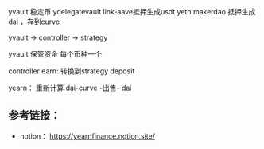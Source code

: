 yvault 稳定币
ydelegatevault link-aave抵押生成usdt
yeth makerdao 抵押生成dai ，存到curve

yvault  -> controller -> strategy

yvault
保管资金  每个币种一个

controller
earn:
 转换到strategy deposit

yearn：
  重新计算
  dai-curve -出售- dai



  ## 参考链接：
  - notion： https://yearnfinance.notion.site/  
  

